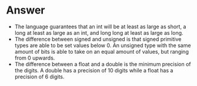 # Answer
- The language guarantees that an int will be at least as large as short, a
long at least as large as an int, and long long at least as large as long.
- The difference between signed and unsigned is that signed primitive types are able to be set values below 0. An unsigned type with the same amount of bits is able to take on an equal amount of values, but ranging from 0 upwards.
- The difference between a float and a double is the minimum precision of the digits. A double has a precision of 10 digits while a float has a precision of 6 digits.